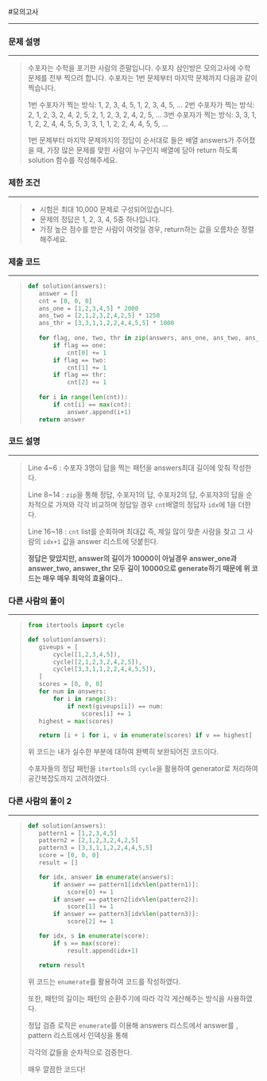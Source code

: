 #모의고사

---



### 문제 설명

---

>수포자는 수학을 포기한 사람의 준말입니다. 수포자 삼인방은 모의고사에 수학 문제를 전부 찍으려 합니다. 수포자는 1번 문제부터 마지막 문제까지 다음과 같이 찍습니다.
>
>1번 수포자가 찍는 방식: 1, 2, 3, 4, 5, 1, 2, 3, 4, 5, ...
>2번 수포자가 찍는 방식: 2, 1, 2, 3, 2, 4, 2, 5, 2, 1, 2, 3, 2, 4, 2, 5, ...
>3번 수포자가 찍는 방식: 3, 3, 1, 1, 2, 2, 4, 4, 5, 5, 3, 3, 1, 1, 2, 2, 4, 4, 5, 5, ...
>
>1번 문제부터 마지막 문제까지의 정답이 순서대로 들은 배열 answers가 주어졌을 때, 가장 많은 문제를 맞힌 사람이 누구인지 배열에 담아 return 하도록 solution 함수를 작성해주세요.



### 제한 조건

---

>- 시험은 최대 10,000 문제로 구성되어있습니다.
>- 문제의 정답은 1, 2, 3, 4, 5중 하나입니다.
>- 가장 높은 점수를 받은 사람이 여럿일 경우, return하는 값을 오름차순 정렬해주세요.



### 제출 코드

---

>```python
>def solution(answers):     
>    answer = []
>    cnt = [0, 0, 0]
>    ans_one = [1,2,3,4,5] * 2000
>    ans_two = [2,1,2,3,2,4,2,5] * 1250
>    ans_thr = [3,3,1,1,2,2,4,4,5,5] * 1000
>    
>    for flag, one, two, thr in zip(answers, ans_one, ans_two, ans_thr):
>        if flag == one:
>            cnt[0] += 1
>        if flag == two:
>            cnt[1] += 1
>        if flag == thr:
>            cnt[2] += 1
>    
>    for i in range(len(cnt)):
>        if cnt[i] == max(cnt):
>            answer.append(i+1)
>    return answer
>```
>
>

### 코드 설명

---

>Line 4~6 : 수포자 3명이 답을 찍는 패턴을 answers최대 길이에 맞춰 작성한다.
>
>Line 8~14 : `zip`을 통해 정답, 수포자1의 답, 수포자2의 답, 수포자3의 답을 순차적으로 가져와 각각 비교하며
>					정답일 경우 `cnt`배열의 정답자 `idx`에 1을 더한다.
>
>Line 16~18 : `cnt` list를 순회하며 최대값 즉, 제일 많이 맞춘 사람을 찾고 그 사람의 `idx+1` 값을 answer 리스트에 덧붙힌다.
>
>**정답은 맞았지만, answer의 길이가 10000이 아닐경우 answer_one과 answer_two, answer_thr 모두 길이 10000으로 generate하기 때문에 위 코드는 매우 매우 최악의 효율이다..**



### 다른 사람의 풀이

---

>```python
>from itertools import cycle
>
>def solution(answers):
>    giveups = [
>        cycle([1,2,3,4,5]),
>        cycle([2,1,2,3,2,4,2,5]),
>        cycle([3,3,1,1,2,2,4,4,5,5]),
>    ]
>    scores = [0, 0, 0]
>    for num in answers:
>        for i in range(3):
>            if next(giveups[i]) == num:
>                scores[i] += 1
>    highest = max(scores)
>
>    return [i + 1 for i, v in enumerate(scores) if v == highest]
>
>```
>
>위 코드는 내가 실수한 부분에 대하여 완벽히 보완되어진 코드이다.
>
>수포자들의 정답 패턴을 `itertools`의 `cycle`을 활용하여 generator로 처리하여 공간복잡도까지 고려하였다.



### 다른 사람의 풀이 2

---

>```python
>def solution(answers):
>    pattern1 = [1,2,3,4,5]
>    pattern2 = [2,1,2,3,2,4,2,5]
>    pattern3 = [3,3,1,1,2,2,4,4,5,5]
>    score = [0, 0, 0]
>    result = []
>
>    for idx, answer in enumerate(answers):
>        if answer == pattern1[idx%len(pattern1)]:
>            score[0] += 1
>        if answer == pattern2[idx%len(pattern2)]:
>            score[1] += 1
>        if answer == pattern3[idx%len(pattern3)]:
>            score[2] += 1
>
>    for idx, s in enumerate(score):
>        if s == max(score):
>            result.append(idx+1)
>
>    return result
>```
>
>
>위 코드는 `enumerate`를 활용하여 코드를 작성하였다.
>
>또한, 패턴의 길이는 패턴의 순환주기에 따라 각각 게산해주는 방식을 사용하였다.
>
>정답 검증 로직은 `enumerate`를 이용해 answers 리스트에서 answer를 ,  pattern 리스트에서 인덱싱을 통해
>
>각각의 값들을 순차적으로 검증한다.
>
> 매우 깔끔한 코드다!